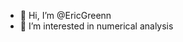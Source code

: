 - 👋 Hi, I’m @EricGreenn
- 👀 I’m interested in numerical analysis


<!---
EricGreenn/EricGreenn is a ✨ special ✨ repository because its `README.md` (this file) appears on your GitHub profile.
You can click the Preview link to take a look at your changes.
--->

